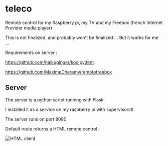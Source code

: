 # teleco
Remote control for my Raspberry pi, my TV and my Freebox (french Internet Provider media player)

This is not finalized, and probably won't be finalized ...
But it works for me ...




Requirements on server :

https://github.com/haikuginger/kodipydent

https://github.com/MaximeCheramy/remotefreebox


## Server
The server is a python script running with Flask.

I installed it as a service on my raspberry pi with supervisorctl

The server runs on port 8080.

Default route returns a HTML remote control :

![HTML client](https://github.com/poirelpa/teleco/images/html_client.png)
